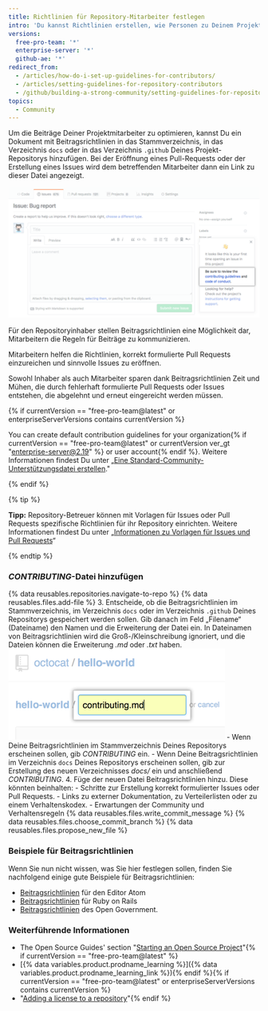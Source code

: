 ```yaml
---
title: Richtlinien für Repository-Mitarbeiter festlegen
intro: 'Du kannst Richtlinien erstellen, wie Personen zu Deinem Projekt beitragen sollten.'
versions:
  free-pro-team: '*'
  enterprise-server: '*'
  github-ae: '*'
redirect_from:
  - /articles/how-do-i-set-up-guidelines-for-contributors/
  - /articles/setting-guidelines-for-repository-contributors
  - /github/building-a-strong-community/setting-guidelines-for-repository-contributors
topics:
  - Community
---
```


Um die Beiträge Deiner Projektmitarbeiter zu optimieren, kannst Du ein Dokument mit Beitragsrichtlinien in das Stammverzeichnis, in das Verzeichnis `docs` oder in das Verzeichnis `.github` Deines Projekt-Repositorys hinzufügen. Bei der Eröffnung eines Pull-Requests oder der Erstellung eines Issues wird dem betreffenden Mitarbeiter dann ein Link zu dieser Datei angezeigt.

![Beitragsrichtlinien](/assets/images/help/pull_requests/contributing-guidelines.png)

Für den Repositoryinhaber stellen Beitragsrichtlinien eine Möglichkeit dar, Mitarbeitern die Regeln für Beiträge zu kommunizieren.

Mitarbeitern helfen die Richtlinien, korrekt formulierte Pull Requests einzureichen und sinnvolle Issues zu eröffnen.

Sowohl Inhaber als auch Mitarbeiter sparen dank Beitragsrichtlinien Zeit und Mühen, die durch fehlerhaft formulierte Pull Requests oder Issues entstehen, die abgelehnt und erneut eingereicht werden müssen.

{% if currentVersion == "free-pro-team@latest" or enterpriseServerVersions contains currentVersion %}

You can create default contribution guidelines for your organization{% if currentVersion == "free-pro-team@latest" or currentVersion ver_gt "enterprise-server@2.19" %} or user account{% endif %}. Weitere Informationen findest Du unter „[Eine Standard-Community-Unterstützungsdatei erstellen](//communities/setting-up-your-project-for-healthy-contributions/creating-a-default-community-health-file)."

{% endif %}

{% tip %}

**Tipp:** Repository-Betreuer können mit Vorlagen für Issues oder Pull Requests spezifische Richtlinien für ihr Repository einrichten. Weitere Informationen findest Du unter „[Informationen zu Vorlagen für Issues und Pull Requests](/articles/about-issue-and-pull-request-templates)“

{% endtip %}

### *CONTRIBUTING*-Datei hinzufügen

{% data reusables.repositories.navigate-to-repo %}
{% data reusables.files.add-file %}
3. Entscheide, ob die Beitragsrichtlinien im Stammverzeichnis, im Verzeichnis `docs` oder im Verzeichnis `.github` Deines Repositorys gespeichert werden sollen. Gib danach im Feld „Filename“ (Dateiname) den Namen und die Erweiterung der Datei ein. In Dateinamen von Beitragsrichtlinien wird die Groß-/Kleinschreibung ignoriert, und die Dateien können die Erweiterung *.md* oder *.txt* haben. ![Neuer Dateiname](/assets/images/help/repository/new-file-name.png)
    - Wenn Deine Beitragsrichtlinien im Stammverzeichnis Deines Repositorys erscheinen sollen, gib *CONTRIBUTING* ein.
    - Wenn Deine Beitragsrichtlinien im Verzeichnis `docs` Deines Repositorys erscheinen sollen, gib zur Erstellung des neuen Verzeichnisses *docs/* ein und anschließend *CONTRIBUTING*.
4. Füge der neuen Datei Beitragsrichtlinien hinzu. Diese könnten beinhalten:
    - Schritte zur Erstellung korrekt formulierter Issues oder Pull Requests.
    - Links zu externer Dokumentation, zu Verteilerlisten oder zu einem Verhaltenskodex.
    - Erwartungen der Community und Verhaltensregeln
{% data reusables.files.write_commit_message %}
{% data reusables.files.choose_commit_branch %}
{% data reusables.files.propose_new_file %}

### Beispiele für Beitragsrichtlinien

Wenn Sie nun nicht wissen, was Sie hier festlegen sollen, finden Sie nachfolgend einige gute Beispiele für Beitragsrichtlinien:

- [Beitragsrichtlinien](https://github.com/atom/atom/blob/master/CONTRIBUTING.md) für den Editor Atom
- [Beitragsrichtlinien](https://github.com/rails/rails/blob/master/CONTRIBUTING.md) für Ruby on Rails
- [Beitragsrichtlinien](https://github.com/opengovernment/opengovernment/blob/master/CONTRIBUTING.md) des Open Government.

### Weiterführende Informationen
- The Open Source Guides' section "[Starting an Open Source Project](https://opensource.guide/starting-a-project/)"{% if currentVersion == "free-pro-team@latest" %}
- [{% data variables.product.prodname_learning %}]({% data variables.product.prodname_learning_link %}){% endif %}{% if currentVersion == "free-pro-team@latest" or enterpriseServerVersions contains currentVersion %}
- "[Adding a license to a repository](/articles/adding-a-license-to-a-repository)"{% endif %}
